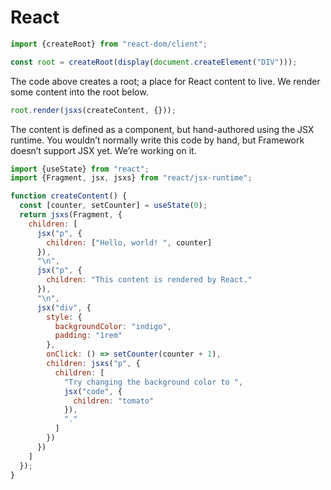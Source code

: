 # React

```js echo
import {createRoot} from "react-dom/client";

const root = createRoot(display(document.createElement("DIV")));
```

The code above creates a root; a place for React content to live. We render some content into the root below.

```js echo
root.render(jsxs(createContent, {}));
```

The content is defined as a component, but hand-authored using the JSX runtime. You wouldn’t normally write this code by hand, but Framework doesn’t support JSX yet. We’re working on it.

```js echo
import {useState} from "react";
import {Fragment, jsx, jsxs} from "react/jsx-runtime";

function createContent() {
  const [counter, setCounter] = useState(0);
  return jsxs(Fragment, {
    children: [
      jsx("p", {
        children: ["Hello, world! ", counter]
      }),
      "\n",
      jsx("p", {
        children: "This content is rendered by React."
      }),
      "\n",
      jsx("div", {
        style: {
          backgroundColor: "indigo",
          padding: "1rem"
        },
        onClick: () => setCounter(counter + 1),
        children: jsxs("p", {
          children: [
            "Try changing the background color to ",
            jsx("code", {
              children: "tomato"
            }),
            "."
          ]
        })
      })
    ]
  });
}
```
